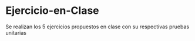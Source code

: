 # Ejercicio-en-Clase
Se realizan los 5 ejercicios propuestos en clase con su respectivas pruebas unitarias
